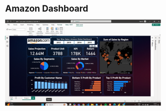# Amazon Dashboard

<img src= "https://github.com/Jatinkumarpanwar/Amazon_Dashboard/blob/main/Amazon%20Dashboard.png" >
